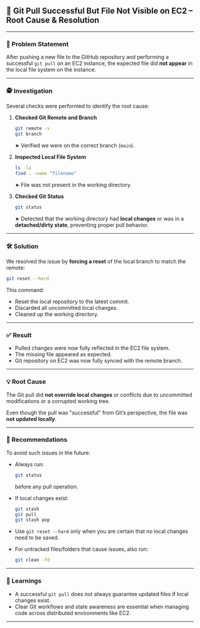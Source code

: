 
## 📄 Git Pull Successful But File Not Visible on EC2 – Root Cause & Resolution

---

### 🧩 Problem Statement

After pushing a new file to the GitHub repository and performing a successful `git pull` on an EC2 instance, the expected file did **not appear** in the local file system on the instance.

---

### 🕵️ Investigation

Several checks were performed to identify the root cause:

1. **Checked Git Remote and Branch**

   ```bash
   git remote -v
   git branch
   ```

   ➤ Verified we were on the correct branch (`main`).

2. **Inspected Local File System**

   ```bash
   ls -la
   find . -name "filename"
   ```

   ➤ File was not present in the working directory.

3. **Checked Git Status**

   ```bash
   git status
   ```

   ➤ Detected that the working directory had **local changes** or was in a **detached/dirty state**, preventing proper pull behavior.

---

### 🛠 Solution

We resolved the issue by **forcing a reset** of the local branch to match the remote:

```bash
git reset --hard
```

This command:

* Reset the local repository to the latest commit.
* Discarded all uncommitted local changes.
* Cleaned up the working directory.

---

### ✅ Result

* Pulled changes were now fully reflected in the EC2 file system.
* The missing file appeared as expected.
* Git repository on EC2 was now fully synced with the remote branch.

---

### 💡 Root Cause

The Git pull did **not override local changes** or conflicts due to uncommitted modifications or a corrupted working tree.

Even though the pull was "successful" from Git’s perspective, the file was **not updated locally**.

---

### 🧠 Recommendations

To avoid such issues in the future:

* Always run:

  ```bash
  git status
  ```

  before any pull operation.

* If local changes exist:

  ```bash
  git stash
  git pull
  git stash pop
  ```

* Use `git reset --hard` only when you are certain that no local changes need to be saved.

* For untracked files/folders that cause issues, also run:

  ```bash
  git clean -fd
  ```

---

### 📘 Learnings

* A successful `git pull` does not always guarantee updated files if local changes exist.
* Clear Git workflows and state awareness are essential when managing code across distributed environments like EC2.

---